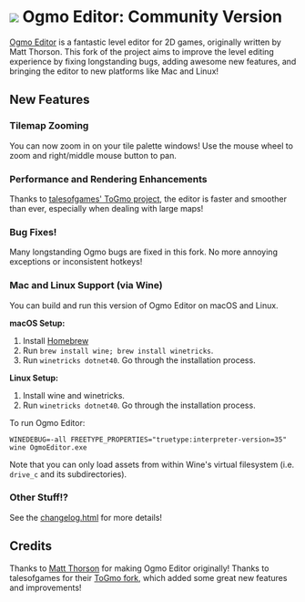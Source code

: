 # ![](https://github.com/TheSpydog/Ogmo-Editor/blob/master/OgmoEditor/Content/icons/icon32.png) Ogmo Editor: Community Version

[Ogmo Editor](http://www.ogmoeditor.com/) is a fantastic level editor for 2D games, originally written by Matt Thorson. This fork of the project aims to improve the level editing experience by fixing longstanding bugs, adding awesome new features, and bringing the editor to new platforms like Mac and Linux!

## New Features

### Tilemap Zooming
You can now zoom in on your tile palette windows! Use the mouse wheel to zoom and right/middle mouse button to pan.

### Performance and Rendering Enhancements
Thanks to [talesofgames' ToGmo project](https://github.com/talesofgames/Ogmo-Editor), the editor is faster and smoother than ever, especially when dealing with large maps!

### Bug Fixes!
Many longstanding Ogmo bugs are fixed in this fork. No more annoying exceptions or inconsistent hotkeys!

### Mac and Linux Support (via Wine)

You can build and run this version of Ogmo Editor on macOS and Linux.

__macOS Setup:__
1. Install [Homebrew](https://brew.sh)
2. Run `brew install wine; brew install winetricks`.
3. Run `winetricks dotnet40`. Go through the installation process.

__Linux Setup:__
1. Install wine and winetricks.
2. Run `winetricks dotnet40`. Go through the installation process.

To run Ogmo Editor:

`WINEDEBUG=-all FREETYPE_PROPERTIES="truetype:interpreter-version=35" wine OgmoEditor.exe`

Note that you can only load assets from within Wine's virtual filesystem (i.e. `drive_c` and its subdirectories).

### Other Stuff!?
See the [changelog.html](https://github.com/TheSpydog/Ogmo-Editor/blob/master/OgmoEditor/Content/changelog.html#L50) for more details!

## Credits

Thanks to [Matt Thorson](http://www.mattmakesgames.com/) for making Ogmo Editor originally! Thanks to talesofgames for their [ToGmo fork](https://github.com/talesofgames/Ogmo-Editor), which added some great new features and improvements!
